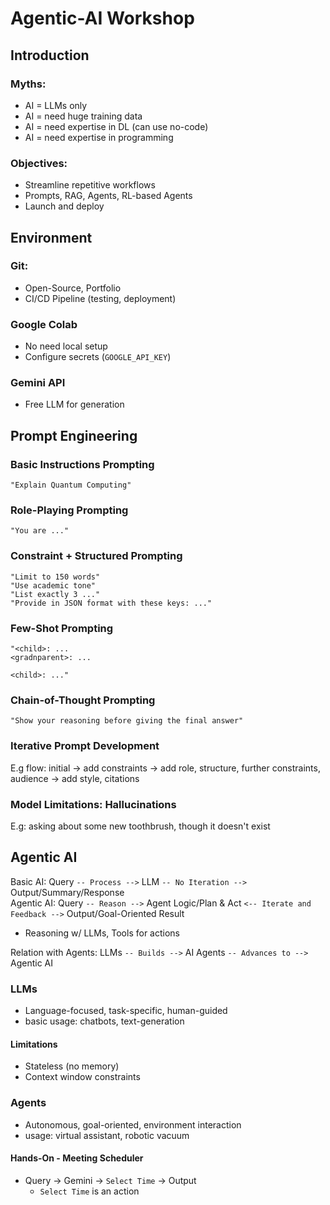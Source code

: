 # Agentic-AI Workshop


## Introduction

### Myths:
- AI = LLMs only
- AI = need huge training data
- AI = need expertise in DL (can use no-code)
- AI = need expertise in programming

### Objectives:
- Streamline repetitive workflows
- Prompts, RAG, Agents, RL-based Agents
- Launch and deploy


## Environment

### Git:
- Open-Source, Portfolio
- CI/CD Pipeline (testing, deployment)

### Google Colab
- No need local setup
- Configure secrets (`GOOGLE_API_KEY`)

### Gemini API
- Free LLM for generation


## Prompt Engineering

### Basic Instructions Prompting
`"Explain Quantum Computing"`

### Role-Playing Prompting
`"You are ..."`

### Constraint + Structured Prompting
`"Limit to 150 words"` <br>
`"Use academic tone"` <br>
`"List exactly 3 ..."` <br>
`"Provide in JSON format with these keys: ..."` <br>

### Few-Shot Prompting
```
"<child>: ...
<gradnparent>: ...

<child>: ..."
```

### Chain-of-Thought Prompting
`"Show your reasoning before giving the final answer"`

### Iterative Prompt Development
E.g flow: initial -> add constraints -> add role, structure, further constraints, audience -> add style, citations

### Model Limitations: Hallucinations
E.g: asking about some new toothbrush, though it doesn't exist


## Agentic AI

Basic AI: Query `-- Process -->` LLM `-- No Iteration -->` Output/Summary/Response <br>
Agentic AI: Query `-- Reason -->` Agent Logic/Plan & Act `<-- Iterate and Feedback -->` Output/Goal-Oriented Result
  - Reasoning w/ LLMs, Tools for actions

Relation with Agents: LLMs `-- Builds -->` AI Agents `-- Advances to -->` Agentic AI

### LLMs
- Language-focused, task-specific, human-guided
- basic usage: chatbots, text-generation

#### Limitations
- Stateless (no memory)
- Context window constraints

### Agents
- Autonomous, goal-oriented, environment interaction
- usage: virtual assistant, robotic vacuum

#### Hands-On - Meeting Scheduler
- Query -> Gemini -> `Select Time` -> Output
  - `Select Time` is an action


